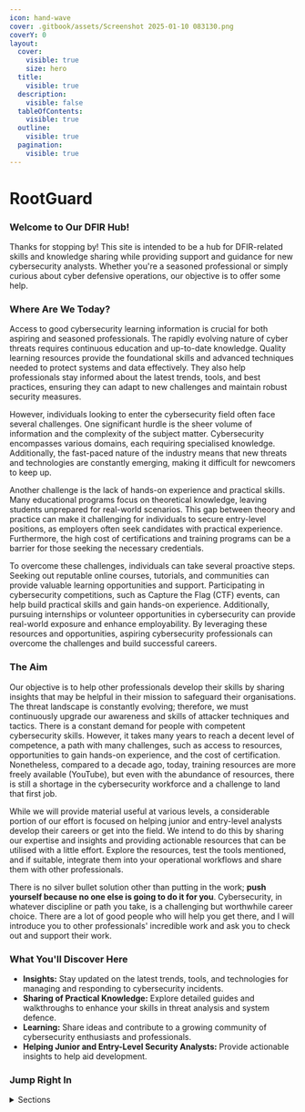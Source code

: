 ```yaml
---
icon: hand-wave
cover: .gitbook/assets/Screenshot 2025-01-10 083130.png
coverY: 0
layout:
  cover:
    visible: true
    size: hero
  title:
    visible: true
  description:
    visible: false
  tableOfContents:
    visible: true
  outline:
    visible: true
  pagination:
    visible: true
---
```


# RootGuard

### **Welcome to Our DFIR Hub!**

Thanks for stopping by! This site is intended to be a hub for DFIR-related skills and knowledge sharing while providing support and guidance for new cybersecurity analysts. Whether you're a seasoned professional or simply curious about cyber defensive operations, our objective is to offer some help.

### **Where Are We Today?**

Access to good cybersecurity learning information is crucial for both aspiring and seasoned professionals. The rapidly evolving nature of cyber threats requires continuous education and up-to-date knowledge. Quality learning resources provide the foundational skills and advanced techniques needed to protect systems and data effectively. They also help professionals stay informed about the latest trends, tools, and best practices, ensuring they can adapt to new challenges and maintain robust security measures.

However, individuals looking to enter the cybersecurity field often face several challenges. One significant hurdle is the sheer volume of information and the complexity of the subject matter. Cybersecurity encompasses various domains, each requiring specialised knowledge. Additionally, the fast-paced nature of the industry means that new threats and technologies are constantly emerging, making it difficult for newcomers to keep up.

Another challenge is the lack of hands-on experience and practical skills. Many educational programs focus on theoretical knowledge, leaving students unprepared for real-world scenarios. This gap between theory and practice can make it challenging for individuals to secure entry-level positions, as employers often seek candidates with practical experience. Furthermore, the high cost of certifications and training programs can be a barrier for those seeking the necessary credentials.

To overcome these challenges, individuals can take several proactive steps. Seeking out reputable online courses, tutorials, and communities can provide valuable learning opportunities and support. Participating in cybersecurity competitions, such as Capture the Flag (CTF) events, can help build practical skills and gain hands-on experience. Additionally, pursuing internships or volunteer opportunities in cybersecurity can provide real-world exposure and enhance employability. By leveraging these resources and opportunities, aspiring cybersecurity professionals can overcome the challenges and build successful careers.

### **The Aim**

Our objective is to help other professionals develop their skills by sharing insights that may be helpful in their mission to safeguard their organisations. The threat landscape is constantly evolving; therefore, we must continuously upgrade our awareness and skills of attacker techniques and tactics. There is a constant demand for people with competent cybersecurity skills. However, it takes many years to reach a decent level of competence, a path with many challenges, such as access to resources, opportunities to gain hands-on experience, and the cost of certification. Nonetheless, compared to a decade ago, today, training resources are more freely available (YouTube), but even with the abundance of resources, there is still a shortage in the cybersecurity workforce and a challenge to land that first job.

While we will provide material useful at various levels, a considerable portion of our effort is focused on helping junior and entry-level analysts develop their careers or get into the field. We intend to do this by sharing our expertise and insights and providing actionable resources that can be utilised with a little effort. Explore the resources, test the tools mentioned, and if suitable, integrate them into your operational workflows and share them with other professionals.&#x20;

There is no silver bullet solution other than putting in the work; **push yourself because no one else is going to do it for you**. Cybersecurity, in whatever discipline or path you take, is a challenging but worthwhile career choice. There are a lot of good people who will help you get there, and I will introduce you to other professionals' incredible work and ask you to check out and support their work.

### **What You'll Discover Here**

* **Insights:** Stay updated on the latest trends, tools, and technologies for managing and responding to cybersecurity incidents.
* **Sharing of Practical Knowledge:** Explore detailed guides and walkthroughs to enhance your skills in threat analysis and system defence.
* **Learning:** Share ideas and contribute to a growing community of cybersecurity enthusiasts and professionals.
* **Helping Junior and Entry-Level Security Analysts:** Provide actionable insights to help aid development.

### **Jump Right In**

<details>

<summary>Sections</summary>

[dfir](learning-resources/dfir/ "mention")

[security-operations-center-soc](learning-resources/security-operations-center-soc/ "mention")

[windows-forensic-analysis](learning-resources/dfir/windows-forensic-analysis/ "mention")

[threat-hunting](learning-resources/threat-hunting/ "mention")

[malware-analysis.md](learning-resources/malware-analysis.md "mention")

[dfir-defender-and-sentinel](learning-resources/dfir-defender-and-sentinel/ "mention")

[Broken link](broken-reference "mention")

[Broken link](broken-reference "mention")

</details>
